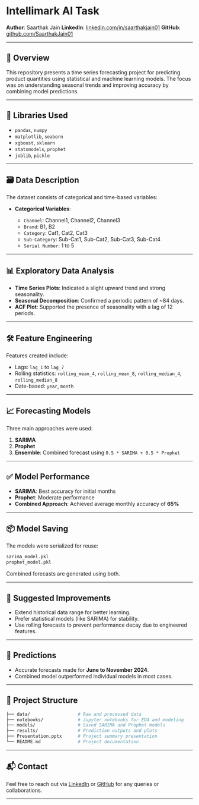 # Intellimark AI Task

**Author**: Saarthak Jain
**LinkedIn**: [linkedin.com/in/saarthakjain01](https://www.linkedin.com/in/saarthakjain01/)
**GitHub**: [github.com/SaarthakJain01](https://github.com/SaarthakJain01)

---

## 📌 Overview

This repository presents a time series forecasting project for predicting product quantities using statistical and machine learning models. The focus was on understanding seasonal trends and improving accuracy by combining model predictions.

---

## 🧰 Libraries Used

* `pandas`, `numpy`
* `matplotlib`, `seaborn`
* `xgboost`, `sklearn`
* `statsmodels`, `prophet`
* `joblib`, `pickle`

---

## 🗃️ Data Description

The dataset consists of categorical and time-based variables:

* **Categorical Variables**:

  * `Channel`: Channel1, Channel2, Channel3
  * `Brand`: B1, B2
  * `Category`: Cat1, Cat2, Cat3
  * `Sub-Category`: Sub-Cat1, Sub-Cat2, Sub-Cat3, Sub-Cat4
  * `Serial Number`: 1 to 5

---

## 📊 Exploratory Data Analysis

* **Time Series Plots**: Indicated a slight upward trend and strong seasonality.
* **Seasonal Decomposition**: Confirmed a periodic pattern of \~84 days.
* **ACF Plot**: Supported the presence of seasonality with a lag of 12 periods.

---

## 🛠️ Feature Engineering

Features created include:

* Lags: `lag_1` to `lag_7`
* Rolling statistics: `rolling_mean_4`, `rolling_mean_8`, `rolling_median_4`, `rolling_median_8`
* Date-based: `year`, `month`

---

## 📈 Forecasting Models

Three main approaches were used:

1. **SARIMA**
2. **Prophet**
3. **Ensemble**: Combined forecast using `0.5 * SARIMA + 0.5 * Prophet`

---

## ✅ Model Performance

* **SARIMA**: Best accuracy for initial months
* **Prophet**: Moderate performance
* **Combined Approach**: Achieved average monthly accuracy of **65%**

---

## 📦 Model Saving

The models were serialized for reuse:

```bash
sarima_model.pkl
prophet_model.pkl
```

Combined forecasts are generated using both.

---

## 🔁 Suggested Improvements

* Extend historical data range for better learning.
* Prefer statistical models (like SARIMA) for stability.
* Use rolling forecasts to prevent performance decay due to engineered features.

---

## 📅 Predictions

* Accurate forecasts made for **June to November 2024**.
* Combined model outperformed individual models in most cases.

---

## 📂 Project Structure

```bash
├── data/                  # Raw and processed data
├── notebooks/             # Jupyter notebooks for EDA and modeling
├── models/                # Saved SARIMA and Prophet models
├── results/               # Prediction outputs and plots
├── Presentation.pptx      # Project summary presentation
└── README.md              # Project documentation
```

---

## 📬 Contact

Feel free to reach out via [LinkedIn](https://www.linkedin.com/in/saarthakjain01/) or [GitHub](https://github.com/SaarthakJain01) for any queries or collaborations.

---
